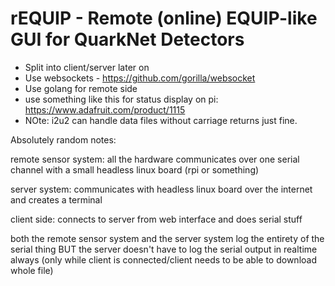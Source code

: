 # rEQUIP - Remote (online) EQUIP-like GUI for QuarkNet Detectors

* Split into client/server later on
* Use websockets - https://github.com/gorilla/websocket
* Use golang for remote side
* use something like this for status display on pi: https://www.adafruit.com/product/1115
* NOte: i2u2 can handle data files without carriage returns just fine.

Absolutely random notes:

remote sensor system:
all the hardware communicates over one serial channel with a small headless linux board (rpi or something)

server system:
communicates with headless linux board over the internet and creates a terminal

client side:
connects to server from web interface and does serial stuff

both the remote sensor system and the server system log the entirety of the serial thing BUT the server doesn't have to log the serial output in realtime always (only while client is connected/client needs to be able to download whole file)

